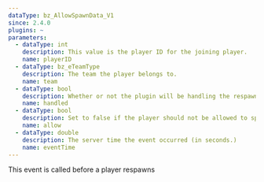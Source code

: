 ```yaml
---
dataType: bz_AllowSpawnData_V1
since: 2.4.0
plugins: ~
parameters:
  - dataType: int
    description: This value is the player ID for the joining player.
    name: playerID
  - dataType: bz_eTeamType
    description: The team the player belongs to.
    name: team
  - dataType: bool
    description: Whether or not the plugin will be handling the respawn or not.
    name: handled
  - dataType: bool
    description: Set to false if the player should not be allowed to spawn.
    name: allow
  - dataType: double
    description: The server time the event occurred (in seconds.)
    name: eventTime
---
```


This event is called before a player respawns

